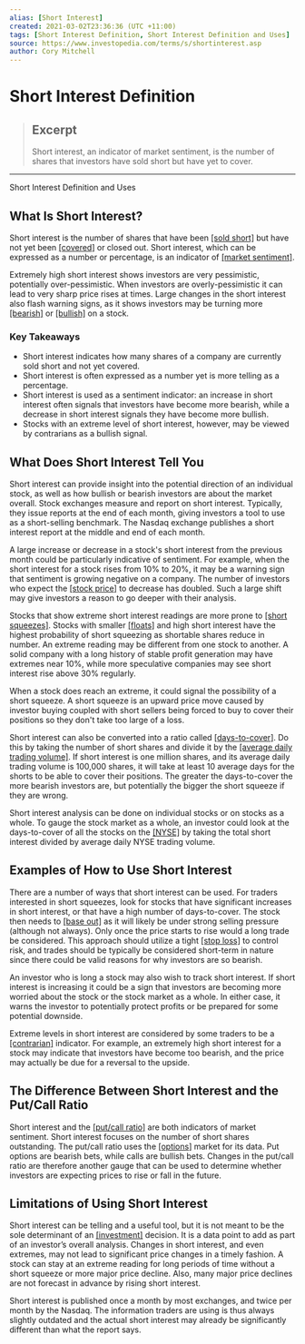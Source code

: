 ```yaml
---
alias: [Short Interest]
created: 2021-03-02T23:36:36 (UTC +11:00)
tags: [Short Interest Definition, Short Interest Definition and Uses]
source: https://www.investopedia.com/terms/s/shortinterest.asp
author: Cory Mitchell
---
```


# Short Interest Definition

> ## Excerpt
> Short interest, an indicator of market sentiment, is the number of shares that investors have sold short but have yet to cover.

---

Short Interest Definition and Uses
## What Is Short Interest?

Short interest is the number of shares that have been [[sold short]](https://www.investopedia.com/terms/s/shortselling.asp) but have not yet been [[covered]](https://www.investopedia.com/terms/s/shortcovering.asp) or closed out. Short interest, which can be expressed as a number or percentage, is an indicator of [[market sentiment]](https://www.investopedia.com/terms/m/marketsentiment.asp).

Extremely high short interest shows investors are very pessimistic, potentially over-pessimistic. When investors are overly-pessimistic it can lead to very sharp price rises at times. Large changes in the short interest also flash warning signs, as it shows investors may be turning more [[bearish]](https://www.investopedia.com/terms/b/bear.asp) or [[bullish]](https://www.investopedia.com/terms/b/bull.asp) on a stock.

### Key Takeaways

-   Short interest indicates how many shares of a company are currently sold short and not yet covered.
-   Short interest is often expressed as a number yet is more telling as a percentage.
-   Short interest is used as a sentiment indicator: an increase in short interest often signals that investors have become more bearish, while a decrease in short interest signals they have become more bullish.
-   Stocks with an extreme level of short interest, however, may be viewed by contrarians as a bullish signal.

## What Does Short Interest Tell You

Short interest can provide insight into the potential direction of an individual stock, as well as how bullish or bearish investors are about the market overall. Stock exchanges measure and report on short interest. Typically, they issue reports at the end of each month, giving investors a tool to use as a short-selling benchmark. The Nasdaq exchange publishes a short interest report at the middle and end of each month.

A large increase or decrease in a stock's short interest from the previous month could be particularly indicative of sentiment. For example, when the short interest for a stock rises from 10% to 20%, it may be a warning sign that sentiment is growing negative on a company. The number of investors who expect the [[stock price]](https://www.investopedia.com/terms/c/currentprice.asp) to decrease has doubled. Such a large shift may give investors a reason to go deeper with their analysis.

Stocks that show extreme short interest readings are more prone to [[short squeezes]](https://www.investopedia.com/terms/s/shortsqueeze.asp). Stocks with smaller [[floats]](https://www.investopedia.com/terms/f/float.asp) and high short interest have the highest probability of short squeezing as shortable shares reduce in number. An extreme reading may be different from one stock to another. A solid company with a long history of stable profit generation may have extremes near 10%, while more speculative companies may see short interest rise above 30% regularly.

When a stock does reach an extreme, it could signal the possibility of a short squeeze. A short squeeze is an upward price move caused by investor buying coupled with short sellers being forced to buy to cover their positions so they don't take too large of a loss.

Short interest can also be converted into a ratio called [[days-to-cover]](https://www.investopedia.com/terms/d/daystocover.asp). Do this by taking the number of short shares and divide it by the [[average daily trading volume]](https://www.investopedia.com/terms/a/averagedailytradingvolume.asp). If short interest is one million shares, and its average daily trading volume is 100,000 shares, it will take at least 10 average days for the shorts to be able to cover their positions. The greater the days-to-cover the more bearish investors are, but potentially the bigger the short squeeze if they are wrong.

Short interest analysis can be done on individual stocks or on stocks as a whole. To gauge the stock market as a whole, an investor could look at the days-to-cover of all the stocks on the [[NYSE]](https://www.investopedia.com/terms/n/nyse.asp) by taking the total short interest divided by average daily NYSE trading volume.

## Examples of How to Use Short Interest

There are a number of ways that short interest can be used. For traders interested in short squeezes, look for stocks that have significant increases in short interest, or that have a high number of days-to-cover. The stock then needs to [[base out]](https://www.investopedia.com/terms/b/basing.asp) as it will likely be under strong selling pressure (although not always). Only once the price starts to rise would a long trade be considered. This approach should utilize a tight [[stop loss]](https://www.investopedia.com/terms/s/stop-lossorder.asp) to control risk, and trades should be typically be considered short-term in nature since there could be valid reasons for why investors are so bearish.

An investor who is long a stock may also wish to track short interest. If short interest is increasing it could be a sign that investors are becoming more worried about the stock or the stock market as a whole. In either case, it warns the investor to potentially protect profits or be prepared for some potential downside.

Extreme levels in short interest are considered by some traders to be a [[contrarian]](https://www.investopedia.com/terms/c/contrarian.asp) indicator. For example, an extremely high short interest for a stock may indicate that investors have become too bearish, and the price may actually be due for a reversal to the upside.

## The Difference Between Short Interest and the Put/Call Ratio

Short interest and the [[put/call ratio]](https://www.investopedia.com/terms/p/putcallratio.asp) are both indicators of market sentiment. Short interest focuses on the number of short shares outstanding. The put/call ratio uses the [[options]](https://www.investopedia.com/options-basics-tutorial-4583012) market for its data. Put options are bearish bets, while calls are bullish bets. Changes in the put/call ratio are therefore another gauge that can be used to determine whether investors are expecting prices to rise or fall in the future.

## Limitations of Using Short Interest

Short interest can be telling and a useful tool, but it is not meant to be the sole determinant of an [[investment]](https://www.investopedia.com/terms/i/investing.asp) decision. It is a data point to add as part of an investor’s overall analysis. Changes in short interest, and even extremes, may not lead to significant price changes in a timely fashion. A stock can stay at an extreme reading for long periods of time without a short squeeze or more major price decline. Also, many major price declines are not forecast in advance by rising short interest.

Short interest is published once a month by most exchanges, and twice per month by the Nasdaq. The information traders are using is thus always slightly outdated and the actual short interest may already be significantly different than what the report says.
